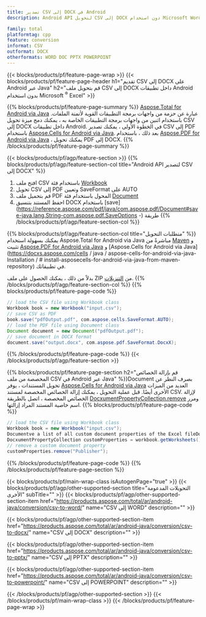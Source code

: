 ```yaml
---
title: تصدير CSV إلى DOCX في Android
description: Android API لتحويل CSV إلى DOCX دون استخدام Microsoft Word

family: total
platformtag: cpp
feature: conversion
informat: CSV
outformat: DOCX
otherformats: WORD DOC PPTX POWERPOINT
---
```

{{< blocks/products/pf/feature-page-wrap >}}
{{< blocks/products/pf/feature-page-header h1="تقديم CSV إلى DOCX على Android عبر Java" h2="قم بتحويل ملف CSV إلى DOCX داخل تطبيقات Android بدون استخدام Microsoft <sup>&reg;</sup> Excel" >}}

{{% blocks/products/pf/feature-page-summary %}}
[Aspose.Total for Android via Java](https://products.aspose.com/total/android-java/) عبارة عن حزمة من واجهات برمجة التطبيقات القوية لأتمتة الملفات. باستخدام اثنين من واجهات برمجة التطبيقات الخاصة به ، يمكنك دمج ميزة تحويل CSV إلى DOCX داخل تطبيقات Android. في الخطوة الأولى ، يمكنك تصدير CSV إلى PDF باستخدام [Aspose.Cells for Android via Java](https://products.aspose.com/cells/android-java/). بعد ذلك ، باستخدام [Aspose.PDF for Android via Java](https://products.aspose.com/pdf/android-java/) ، يمكنك تحويل PDF إلى DOCX. 
{{% /blocks/products/pf/feature-page-summary  %}}

{{< blocks/products/pf/agp/feature-section >}}
{{% blocks/products/pf/agp/feature-section-col title="Android API لتصدير CSV إلى DOCX" %}}
1. افتح ملف CSV باستخدام فئة [Workbook](https://reference.aspose.com/cells/java/com.aspose.cells/Workbook)
2. تحويل CSV إلى PDF وتعيين SaveFormat على AUTO
3. قم بتحميل ملف PDF المحول باستخدام فئة [Document](https://reference.aspose.com/pdf/java/com.aspose.pdf/Document)
4. احفظ المستند بتنسيق DOCX باستخدام [save](https://reference.aspose.com/pdf/java/com.aspose.pdf/Document#save-java.lang.String-com.aspose.pdf.SaveOptions -) طريقة
{{% /blocks/products/pf/agp/feature-section-col %}}

{{% blocks/products/pf/agp/feature-section-col title="متطلبات التحويل" %}}
يمكنك بسهولة استخدام Aspose.Total for Android via Java مباشرةً من [Maven](https://repository.aspose.com/webapp/#/artifacts/browse/tree/General/repo/com/aspose/aspose-total) و تثبيت [Aspose.PDF for Android via Java](https://docxs.aspose.com/pdf/androidjava/installation/) و [Aspose.Cells for Android via Java](https://docxs.aspose.com/cells / java / aspose-cells-for-android-via-java-Installation / # install-asposecells-for-android-via-java-from-maven-repository) في تطبيقاتك.

بدلاً من ذلك ، يمكنك الحصول على ملف ZIP من [التنزيلات](https://releases.aspose.com/total/androidjava).
{{% /blocks/products/pf/agp/feature-section-col %}}
{{% blocks/products/pf/feature-page-code %}}

```java
// load the CSV file using Workbook class
Workbook book = new Workbook("input.csv");
// save CSV as PDF
book.save("pdfOutput.pdf", com.aspose.cells.SaveFormat.AUTO);
// load the PDF file using Document class
Document document = new Document("pdfOutput.pdf");
// save document in DOCX format
document.save("output.docx", com.aspose.pdf.SaveFormat.DocxX);    
```


{{% /blocks/products/pf/feature-page-code %}}
{{< /blocks/products/pf/agp/feature-section >}}

{{% blocks/products/pf/feature-page-section  h2="قم بإزالة الخصائص المخصصة من ملف CSV في Android عبر Java" %}}Document
بصرف النظر عن تحويل المستندات ، يوفر [Aspose.Cells for Android via Java](https://products.aspose.com/cells/android-java/) العديد من الميزات الأخرى أيضًا. قبل عملية التحويل ، يمكنك إزالة الخصائص المخصصة لمستند CSV. لإزالة الخصائص المخصصة ، اتصل بالطريقة [DocxumentPropertyCollection.remove](https://reference.aspose.com/cells/java/com.aspose.cells/documentpropertycollection#remove (java.lang.String)) ومرر اسم خاصية المستند المراد إزالتها.
{{% blocks/products/pf/feature-page-code %}}

```java
// load the CSV file using Workbook class
Workbook book = new Workbook("input.csv");
Documentve a list of all custom document properties of the Excel fileDocument
DocxumentPropertyCollection customProperties = workbook.getWorksheets().getCustomDocxumentProperties();
// remove a custom document property
customProperties.remove("Publisher"); 
```

{{% /blocks/products/pf/feature-page-code  %}}
{{% /blocks/products/pf/feature-page-section %}}

{{< blocks/products/pf/main-wrap-class isAutogenPage="true" >}}
{{< blocks/products/pf/agp/other-supported-section title="التحويلات المدعومة الأخرى" subTitle="" >}}
{{< blocks/products/pf/agp/other-supported-section-item href="https://products.aspose.com/total/ar/android-java/conversion/csv-to-word/" name="CSV إلى WORD" description="" >}}

{{< blocks/products/pf/agp/other-supported-section-item href="https://products.aspose.com/total/ar/android-java/conversion/csv-to-docx/" name="CSV إلى DOCX" description="" >}}

{{< blocks/products/pf/agp/other-supported-section-item href="https://products.aspose.com/total/ar/android-java/conversion/csv-to-pptx/" name="CSV إلى PPTX" description="" >}}

{{< blocks/products/pf/agp/other-supported-section-item href="https://products.aspose.com/total/ar/android-java/conversion/csv-to-powerpoint/" name="CSV إلى POWERPOINT" description="" >}}


{{< /blocks/products/pf/agp/other-supported-section >}}
{{< /blocks/products/pf/main-wrap-class >}}
{{< /blocks/products/pf/feature-page-wrap >}}